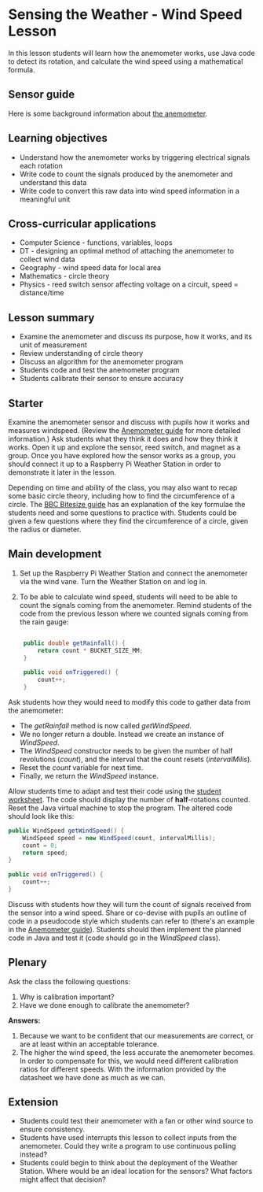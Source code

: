 #  Sensing the Weather - Wind Speed Lesson

In this lesson students will learn how the anemometer works, use Java code to detect its rotation, and calculate the wind speed using a mathematical formula.


## Sensor guide

Here is some background information about [the anemometer](../guides/wind_speed.md).

## Learning objectives

- Understand how the anemometer works by triggering electrical signals each rotation
- Write code to count the signals produced by the anemometer and understand this data
- Write code to convert this raw data into wind speed information in a meaningful unit

## Cross-curricular applications

- Computer Science - functions, variables, loops
- DT - designing an optimal method of attaching the anemometer to collect wind data
- Geography - wind speed data for local area
- Mathematics - circle theory
- Physics - reed switch sensor affecting voltage on a circuit, speed = distance/time

## Lesson summary

- Examine the anemometer and discuss its purpose, how it works, and its unit of measurement
- Review understanding of circle theory
- Discuss an algorithm for the anemometer program
- Students code and test the anemometer program
- Students calibrate their sensor to ensure accuracy

## Starter

Examine the anemometer sensor and discuss with pupils how it works and measures windspeed.
(Review the [Anemometer guide](../guides/wind_speed.md) for more detailed information.)
Ask students what they think it does and how they think it works.
Open it up and explore the sensor, reed switch, and magnet as a group.
Once you have explored how the sensor works as a group, you should connect it up to a Raspberry Pi Weather Station in order to demonstrate it later in the lesson.

Depending on time and ability of the class, you may also want to recap some basic circle theory, including how to find the circumference of a circle.
The [BBC Bitesize guide](http://www.bbc.co.uk/education/guides/z34xsbk/revision/2) has an explanation of the key formulae the students need and some questions to practice with.
Students could be given a few questions where they find the circumference of a circle, given the radius or diameter.

## Main development

1. Set up the Raspberry Pi Weather Station and connect the anemometer via the wind vane. Turn the Weather Station on and log in.

1. To be able to calculate wind speed, students will need to be able to count the signals coming from the anemometer.
Remind students of the code from the previous lesson where we counted signals coming from the rain gauge:

   ```java
   
    public double getRainfall() {
        return count * BUCKET_SIZE_MM;
    }
    
    public void onTriggered() {
        count++;
    }
    ```

 Ask students how they would need to modify this code to gather data from the anemometer:

- The *getRainfall* method is now called *getWindSpeed*.
- We no longer return a double. Instead we create an instance of *WindSpeed*.
- The *WindSpeed* constructor needs to be given the number of half revolutions (*count*),
and the interval that the count resets (*intervalMilis*).
- Reset the *count* variable for next time.
- Finally, we return the *WindSpeed* instance.

Allow students time to adapt and test their code using the [student worksheet](worksheet.md). The code should display the number of **half**-rotations counted.
Reset the Java virtual machine to stop the program.
The altered code should look like this:

```java
public WindSpeed getWindSpeed() {
    WindSpeed speed = new WindSpeed(count, intervalMillis);
    count = 0;
    return speed;
}
    
public void onTriggered() {
    count++;
}
```


Discuss with students how they will turn the count of signals received from the sensor into a wind speed.
Share or co-devise with pupils an outline of code in a pseudocode style which students can refer to (there's an example in the [Anemometer guide](../guides/wind_speed.md)).
Students should then implement the planned code in Java and test it (code should go in the *WindSpeed* class).


## Plenary

Ask the class the following questions:

1. Why is calibration important?
1. Have we done enough to calibrate the anemometer?

**Answers:**

1. Because we want to be confident that our measurements are correct, or are at least within an acceptable tolerance.
1. The higher the wind speed, the less accurate the anemometer becomes. In order to compensate for this, we would need different calibration ratios for different speeds. With the information provided by the datasheet we have done as much as we can.


## Extension

- Students could test their anemometer with a fan or other wind source to ensure consistency.
- Students have used interrupts this lesson to collect inputs from the anemometer. Could they write a program to use continuous polling instead?
- Students could begin to think about the deployment of the Weather Station. Where would be an ideal location for the sensors? What factors might affect that decision?

